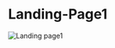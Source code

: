 # Landing-Page1

![Landing page1](https://github.com/Gazzpatil/Landing-Page1/assets/116052536/3a88807c-e3e2-4d86-90d0-cff3a4c899ca)
